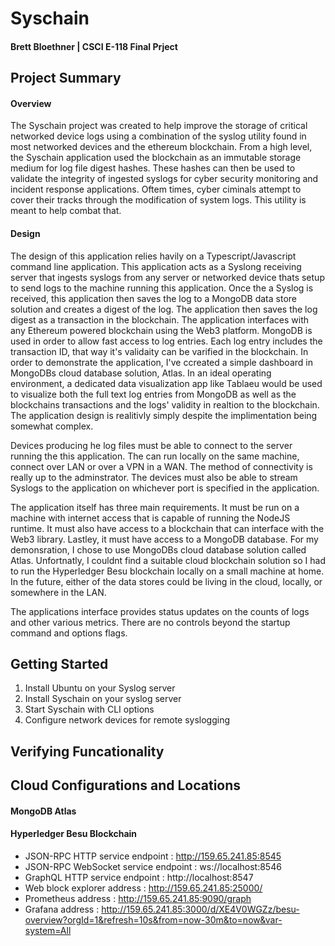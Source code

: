 # Syschain
#### Brett Bloethner | CSCI E-118 Final Prject


## Project Summary
#### Overview
The Syschain project was created to help improve the storage of critical networked device logs using a combination of the syslog utility found in most networked devices and the ethereum blockchain. From a high level, the Syschain application used the blockchain as an immutable storage medium for log file digest hashes. These hashes can then be used to validate the integrity of ingested syslogs for cyber security monitoring and incident response applications. Oftem times, cyber ciminals attempt to cover their tracks through the modification of system logs. This utility is meant to help combat that.

#### Design
The design of this application relies havily on a Typescript/Javascript command line application. This application acts as a Syslong receiving server that ingests syslogs from any server or networked device thats setup to send logs to the machine running this application. Once the a Syslog is received, this application then saves the log to a MongoDB data store solution and creates a digest of the log.  The application then saves the log digest as a transaction in the blockchain. The application interfaces with any Ethereum powered blockchain using the Web3 platform. MongoDB is used in order to allow fast access to log entries. Each log entry includes the transaction ID, that way it's validaity can be varified in the blockchain. In order to demonstrate the application, I've ccreated a simple dashboard in MongoDBs cloud database solution, Atlas. In an ideal operating environment, a dedicated data visualization app like Tablaeu would be used to visualize both the full text log entries from MongoDB as well as the blockchains transactions and the logs' validity in realtion to the blockchain. The application design is realitivly simply despite the implimentation being somewhat complex.

Devices producing he log files must be able to connect to the server running the this application. The can run locally on the same machine, connect over LAN or over a VPN in a WAN. The method of connectivity is really up to the adminstrator. The devices must also be able to stream Syslogs to the application on whichever port is specified in the application.

The application itself has three main requirements. It must be run on a machine with internet access that is capable of running the NodeJS runtime. It must also have access to a blockchain that can interface with the Web3 library. Lastley, it must have access to a MongoDB database. For my demonsration, I chose to use MongoDBs cloud database solution called Atlas. Unfortnatly, I couldnt find a suitable cloud blockchain solution so I had to run the Hyperledger Besu blockchain locally on a small machine at home. In the future, either of the data stores could be living in the cloud, locally, or somewhere in the LAN.

The applications interface provides status updates on the counts of logs and other various metrics. There are no controls beyond the startup command and options flags.
  
## Getting Started
1. Install Ubuntu on your Syslog server
2. Install Syschain on your syslog server
3. Start Syschain with CLI options
4. Configure network devices for remote syslogging

## Verifying Funcationality

## Cloud Configurations and Locations
#### MongoDB Atlas
#### Hyperledger Besu Blockchain
- JSON-RPC HTTP service endpoint      : http://159.65.241.85:8545
- JSON-RPC WebSocket service endpoint : ws://localhost:8546
- GraphQL HTTP service endpoint       : http://localhost:8547
- Web block explorer address          : http://159.65.241.85:25000/
- Prometheus address                  : http://159.65.241.85:9090/graph
- Grafana address                     : http://159.65.241.85:3000/d/XE4V0WGZz/besu-overview?orgId=1&refresh=10s&from=now-30m&to=now&var-system=All

